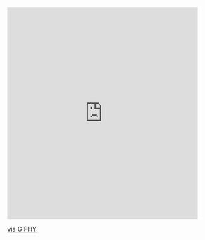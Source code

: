 <iframe src="https://giphy.com/embed/oNJ3am00JCroA" width="432" height="480" frameBorder="0" class="giphy-embed" allowFullScreen></iframe><p><a href="https://giphy.com/gifs/manga-egg-b-oNJ3am00JCroA">via GIPHY</a></p>
